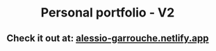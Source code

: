 <h1 align="center">
  Personal portfolio - V2
</h1>

<h2 align="center">Check it out at: <a href="alessio-garrouche.netlify.app">alessio-garrouche.netlify.app</a></h2>
